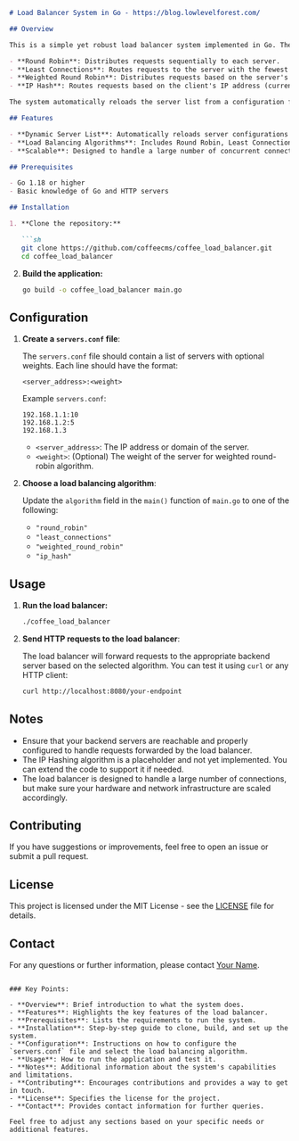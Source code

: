 ```markdown
# Load Balancer System in Go - https://blog.lowlevelforest.com/

## Overview

This is a simple yet robust load balancer system implemented in Go. The load balancer supports several request distribution algorithms including:

- **Round Robin**: Distributes requests sequentially to each server.
- **Least Connections**: Routes requests to the server with the fewest connections.
- **Weighted Round Robin**: Distributes requests based on the server's weight.
- **IP Hash**: Routes requests based on the client's IP address (currently a placeholder).

The system automatically reloads the server list from a configuration file every 5 seconds and supports handling various types of HTTP requests (GET, POST, PUT, DELETE, etc.).

## Features

- **Dynamic Server List**: Automatically reloads server configurations from `servers.conf`.
- **Load Balancing Algorithms**: Includes Round Robin, Least Connections, Weighted Round Robin, and IP Hash.
- **Scalable**: Designed to handle a large number of concurrent connections efficiently.

## Prerequisites

- Go 1.18 or higher
- Basic knowledge of Go and HTTP servers

## Installation

1. **Clone the repository:**

   ```sh
   git clone https://github.com/coffeecms/coffee_load_balancer.git
   cd coffee_load_balancer
   ```

2. **Build the application:**

   ```sh
   go build -o coffee_load_balancer main.go
   ```

## Configuration

1. **Create a `servers.conf` file**:

   The `servers.conf` file should contain a list of servers with optional weights. Each line should have the format:

   ```
   <server_address>:<weight>
   ```

   Example `servers.conf`:

   ```
   192.168.1.1:10
   192.168.1.2:5
   192.168.1.3
   ```

   - `<server_address>`: The IP address or domain of the server.
   - `<weight>`: (Optional) The weight of the server for weighted round-robin algorithm.

2. **Choose a load balancing algorithm**:

   Update the `algorithm` field in the `main()` function of `main.go` to one of the following:

   - `"round_robin"`
   - `"least_connections"`
   - `"weighted_round_robin"`
   - `"ip_hash"`

## Usage

1. **Run the load balancer:**

   ```sh
   ./coffee_load_balancer
   ```

2. **Send HTTP requests to the load balancer**:

   The load balancer will forward requests to the appropriate backend server based on the selected algorithm. You can test it using `curl` or any HTTP client:

   ```sh
   curl http://localhost:8080/your-endpoint
   ```

## Notes

- Ensure that your backend servers are reachable and properly configured to handle requests forwarded by the load balancer.
- The IP Hashing algorithm is a placeholder and not yet implemented. You can extend the code to support it if needed.
- The load balancer is designed to handle a large number of connections, but make sure your hardware and network infrastructure are scaled accordingly.

## Contributing

If you have suggestions or improvements, feel free to open an issue or submit a pull request.

## License

This project is licensed under the MIT License - see the [LICENSE](LICENSE) file for details.

## Contact

For any questions or further information, please contact [Your Name](mailto:your.email@example.com).

```

### Key Points:

- **Overview**: Brief introduction to what the system does.
- **Features**: Highlights the key features of the load balancer.
- **Prerequisites**: Lists the requirements to run the system.
- **Installation**: Step-by-step guide to clone, build, and set up the system.
- **Configuration**: Instructions on how to configure the `servers.conf` file and select the load balancing algorithm.
- **Usage**: How to run the application and test it.
- **Notes**: Additional information about the system's capabilities and limitations.
- **Contributing**: Encourages contributions and provides a way to get in touch.
- **License**: Specifies the license for the project.
- **Contact**: Provides contact information for further queries.

Feel free to adjust any sections based on your specific needs or additional features.